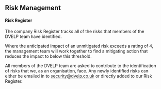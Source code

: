 ## Risk Management

#### Risk Register

The company Risk Register tracks all of the risks that members of the DVELP team have identified.

Where the anticipated impact of an unmitigated risk exceeds a rating of 4, the management team will work together to find a mitigating action that reduces the impact to below this threshold.

All members of the DVELP team are asked to contribute to the identification of risks that we, as an organisation, face. Any newly identified risks can either be emailed in to [security@dvelp.co.uk](mailto:security@dvelp.co.uk) or directly added to our Risk Register.
